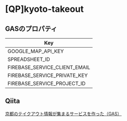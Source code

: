 # [QP]kyoto-takeout

## GASのプロパティ

| Key                           |
| ----------------------------- |
| GOOGLE_MAP_API_KEY            |
| SPREADSHEET_ID                |
| FIREBASE_SERVICE_CLIENT_EMAIL |
| FIREBASE_SERVICE_PRIVATE_KEY  |
| FIREBASE_SERVICE_PROJECT_ID   |

## Qiita
[京都のテイクアウト情報が集まるサービスを作った（GAS）](https://qiita.com/hasehiro0828/items/8c3de344aade3729de06)
